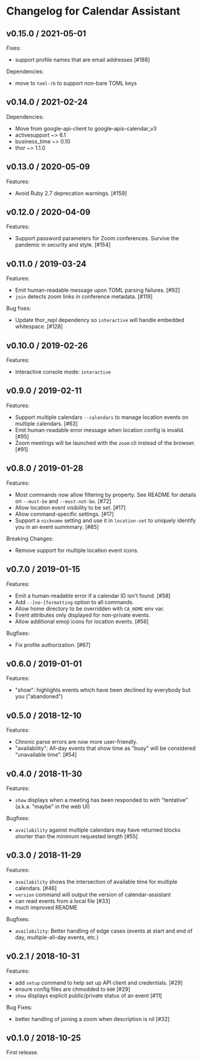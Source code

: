 # Changelog for Calendar Assistant

## v0.15.0 / 2021-05-01

Fixes:

- support profile names that are email addresses [#188]


Dependencies:

- move to `toml-rb` to support non-bare TOML keys


## v0.14.0 / 2021-02-24

Dependencies:

- Move from google-api-client to google-apis-calendar_v3
- activesupport ~> 6.1
- business_time ~> 0.10
- thor ~> 1.1.0


## v0.13.0 / 2020-05-09

Features:

- Avoid Ruby 2.7 deprecation warnings. [#159]


## v0.12.0 / 2020-04-09

Features:

- Support password parameters for Zoom conferences. Survive the pandemic in security and style. [#154]


## v0.11.0 / 2019-03-24

Features:

- Emit human-readable message upon TOML parsing failures. [#92]
- `join` detects zoom links in conference metadata. [#119]


Bug fixes:

- Update thor_repl dependency so `interactive` will handle embedded whitespace. [#128]



## v0.10.0 / 2019-02-26

Features:

- Interactive console mode: `interactive`


## v0.9.0 / 2019-02-11

Features:

- Support multiple calendars `--calendars` to manage location events on multiple calendars. [#63]
- Emit human-readable error message when location config is invalid. [#95]
- Zoom meetings will be launched with the `zoom` cli instead of the browser. [#91]


## v0.8.0 / 2019-01-28

Features:

- Most commands now allow filtering by property. See README for details on `--must-be` and `--must-not-be`. [#72]
- Allow location event visibility to be set. [#17]
- Allow command-specific settings. [#17]
- Support a `nickname` setting and use it in `location-set` to uniquely identify you in an event summmary. [#85]


Breaking Changes:

- Remove support for multiple location event icons.


## v0.7.0 / 2019-01-15

Features:

- Emit a human-readable error if a calendar ID isn't found. [#58]
- Add `--[no-]formatting` option to all commands.
- Allow home directory to be overridden with `CA_HOME` env var.
- Event attributes only displayed for non-private events.
- Allow additional emoji icons for location events. [#56]


Bugfixes:

- Fix profile authorization. [#67]


## v0.6.0 / 2019-01-01

Features:

- "show": highlights events which have been declined by everybody but you ("abandoned")


## v0.5.0 / 2018-12-10

Features:

- Chronic parse errors are now more user-friendly.
- "availability": All-day events that show time as "busy" will be considered "unavailable time". [#54]


## v0.4.0 / 2018-11-30

Features:

- `show` displays when a meeting has been responded to with "tentative" (a.k.a. "maybe" in the web UI)

Bugfixes:

- `availability` against multiple calendars may have returned blocks shorter than the minimum requested length [#55]


## v0.3.0 / 2018-11-29

Features:

- `availability` shows the intersection of available time for multiple calendars. [#46]
- `version` command will output the version of calendar-assistant
- can read events from a local file [#33]
- much improved README

Bugfixes:

- `availability`: Better handling of edge cases (events at start and end of day, multiple-all-day events, etc.)


## v0.2.1 / 2018-10-31

Features:

- add `setup` command to help set up API client and credentials. [#29]
- ensure config files are chmodded to `600` [#29]
- `show` displays explicit public/private status of an event [#11]

Bug Fixes:

- better handling of joining a zoom when description is nil [#32]


## v0.1.0 / 2018-10-25

First release.
